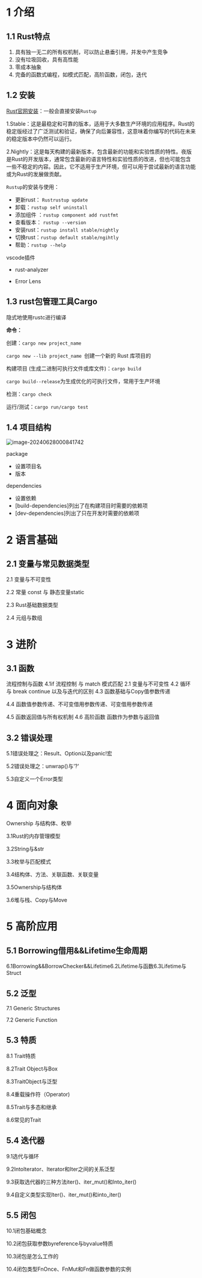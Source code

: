 # 1 介绍



## 1.1 Rust特点

1. 具有独一无二的所有权机制，可以防止悬垂引用，并发中产生竞争
2. 没有垃圾回收，具有高性能
3. 零成本抽象
4. 完备的函数式编程，如模式匹配，高阶函数，闭包，迭代



## 1.2 安装

[Rust官网安装](https://www.rust-lang.org/)：一般会直接安装`Rustup`

1.Stable：这是最稳定和可靠的版本，适用于大多数生产环境的应用程序。Rust的稳定版经过了广泛测试和验证，确保了向后兼容性，这意味着你编写的代码在未来的稳定版本中仍然可以运行。

2.Nightly：这是每天构建的最新版本，包含最新的功能和实验性质的特性。夜版是Rust的开发版本，通常包含最新的语言特性和实验性质的改进，但也可能包含一些不稳定的内容。因此，它不适用于生产环境，但可以用于尝试最新的语言功能或为Rust的发展做贡献。



`Rustup`的安装与使用：

- 更新rust： `Rustrustup update`
- 卸载：`rustup self uninstall`
- 添加组件 ：`rustup component add rustfmt`
- 查看版本： `rustup --version`
- 安装rust：`rustup install stable/nightly`
- 切换rust：`rustup default stable/ngihtly`
- 帮助：`rustup --help`



vscode插件

- rust-analyzer

- Error Lens





## 1.3 rust包管理工具Cargo

隐式地使用rustc进行编译

**命令：**

创建：`cargo new project_name`

`cargo new --lib project_name `创建一个新的 Rust 库项目的

构建项目 (生成二进制可执行文件或库文件)：`cargo build`

`cargo build--release`为生成优化的可执行文件，常用于生产环境

检测：`cargo check`

运行/测试：`cargo run/cargo test`



## 1.4 项目结构

![image-20240628000841742](./assets/image-20240628000841742.png)

package

- 设置项目名
- 版本

dependencies

- 设置依赖
- [build-dependencies]列出了在构建项目时需要的依赖项
- [dev-dependencies]列出了只在开发时需要的依赖项





# 2 语言基础

## 2.1 变量与常见数据类型

2.1 变量与不可变性

2.2 常量 const 与 静态变量static

2.3 Rust基础数据类型

2.4 元组与数组





# 3 进阶

## 3.1 函数

流程控制与函数
4.1if 流程控制 与 match 模式匹配
2.1 变量与不可变性
4.2 循环 与 break continue 以及与迭代的区别
4.3 函数基础与Copy值参数传递

4.4 函数值参数传递、不可变借用参数传递、可变借用参数传递

4.5 函数返回值与所有权机制
4.6 高阶函数 函数作为参数与返回值







## 3.2 错误处理

5.1错误处理之：Result、Option以及panic!宏

5.2错误处理之：unwrap()与'?'

5.3自定义一个Error类型









# 4 面向对象

Ownership 与结构体、枚举

3.1Rust的内存管理模型

3.2String与&str

3.3枚举与匹配模式

3.4结构体、方法、关联函数、关联变量

3.5Ownership与结构体

3.6堆与栈、Copy与Move





# 5 高阶应用

## 5.1 Borrowing借用&&Lifetime生命周期



6.1Borrowing&&BorrowChecker&&Lifetime6.2Lifetime与函数6.3Lifetime与 Struct







## 5.2 泛型 

7.1 Generic Structures

7.2 Generic Function



## 5.3 特质

8.1 Trait特质

8.2Trait Object与Box

8.3TraitObject与泛型

8.4重载操作符（Operator)

8.5Trait与多态和继承

8.6常见的Trait



## 5.4 迭代器

9.1选代与循环

9.2Intolterator、Iterator和Iter之间的关系泛型

9.3获取选代器的三种方法iter()、iter_mut()和lnto_iter()

9.4自定义类型实现Iter()、iter_mut()和into_iter()





## 5.5 闭包

10.1闭包基础概念

10.2闭包获取参数byreference与byvalue特质

10.3闭包是怎么工作的

10.4闭包类型FnOnce、FnMut和Fn做函数参数的实例